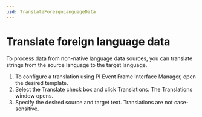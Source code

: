 ```yaml
---
uid: TranslateForeignLanguageData
---
```


# Translate foreign language data

To process data from non-native language data sources, you can translate strings from the source language to the target language.

1. 	To configure a translation using PI Event Frame Interface Manager, open the desired template.
2. 	Select the Translate check box and click Translations.
The Translations window opens.
3. 	Specify the desired source and target text.
    Translations are not case-sensitive.
